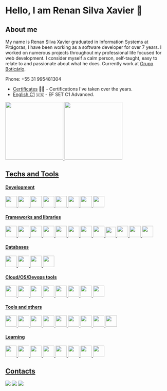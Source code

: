 # Hello, I am Renan Silva Xavier 👋
## About me
My name is Renan Silva Xavier graduated in Information Systems at Pitágoras, I have been working as a software developer for over 7 years.
I worked on numerous projects throughout my professional life focused for web development.
I consider myself a calm person, self-taught, easy to relate to and passionate about what he does.
Currently work at <a target="_blank" href="https://www.grupoboticario.com.br/">Grupo Boticário</a>.

Phone: +55 31 995481304

- [Certificates](https://bit.ly/3GJLLcq) 🧑‍🎓 - Certifications I've taken over the years.
- [English C1](https://www.efset.org/cert/zP4TcF) 🇺🇸 - EF SET C1 Advanced.

<div>
  <a href="https://github.com/RenanSX">
  <img loading="lazy" height="180em" src="https://github-readme-stats.vercel.app/api/top-langs/?username=RenanSX&layout=compact&langs_count=7&theme=dracula"/>
  <img loading="lazy" height="180em" src="https://github-readme-stats.vercel.app/api?username=RenanSX&show_icons=true&theme=dracula&include_all_commits=true&count_private=true"/>
</div>

## Techs and Tools
#### Development
<div style="display: inline_block">
  <img loading="lazy" src="https://cdn.jsdelivr.net/gh/devicons/devicon/icons/javascript/javascript-plain.svg" width="35" height="35"/>
  <img loading="lazy" src="https://cdn.jsdelivr.net/gh/devicons/devicon/icons/typescript/typescript-original.svg" width="35" height="35"/>
  <img loading="lazy" src="https://cdn.jsdelivr.net/gh/devicons/devicon/icons/nodejs/nodejs-original.svg" width="35" height="35"/>
  <img loading="lazy" src="https://cdn.jsdelivr.net/gh/devicons/devicon/icons/php/php-original.svg" width="35" height="35"/>
  <img loading="lazy" src="https://cdn.jsdelivr.net/gh/devicons/devicon/icons/html5/html5-plain.svg" width="35" height="35"/>
  <img loading="lazy" src="https://cdn.jsdelivr.net/gh/devicons/devicon/icons/css3/css3-plain.svg" width="35" height="35"/>
  <img loading="lazy" src="https://cdn.jsdelivr.net/gh/devicons/devicon/icons/git/git-plain.svg" width="35" height="35"/>
  <img loading="lazy" src="https://cdn.jsdelivr.net/gh/devicons/devicon/icons/dotnetcore/dotnetcore-original.svg" width="35" height="35"/>
</div>

#### Frameworks and libraries
<div style="display: inline_block">
  <img loading="lazy" src="https://cdn.jsdelivr.net/gh/devicons/devicon@latest/icons/nestjs/nestjs-original.svg" width="35" height="35"/>
  <img loading="lazy" src="https://cdn.jsdelivr.net/gh/devicons/devicon/icons/nextjs/nextjs-original.svg" width="35" height="35"/>
  <img loading="lazy" src="https://cdn.jsdelivr.net/gh/devicons/devicon/icons/codeigniter/codeigniter-plain.svg" width="35" height="35"/>
  <img loading="lazy" src="https://cdn.jsdelivr.net/gh/devicons/devicon@latest/icons/laravel/laravel-original.svg" width="35" height="35"/>
  <img loading="lazy" src="https://cdn.jsdelivr.net/gh/devicons/devicon/icons/react/react-original.svg" width="35" height="35"/>
  <img loading="lazy" src="https://cdn.jsdelivr.net/gh/devicons/devicon/icons/jquery/jquery-original.svg" width="35" height="35"/>
  <img loading="lazy" src="https://cdn.jsdelivr.net/gh/devicons/devicon/icons/bootstrap/bootstrap-original.svg" width="35" height="35"/>
  <img loading="lazy" src="https://cdn.jsdelivr.net/gh/devicons/devicon/icons/jest/jest-plain.svg" width="35" height="35"/>
  <img loading="lazy" src="https://static-00.iconduck.com/assets.00/serverless-icon-256x204-70yljt2k.png" width="32" height="32"/>
  <img loading="lazy" src="https://cdn.jsdelivr.net/gh/devicons/devicon@latest/icons/fastify/fastify-original.svg" width="35" height="35"/>
  <img loading="lazy" src="https://cdn.jsdelivr.net/gh/devicons/devicon@latest/icons/sequelize/sequelize-original.svg" width="35" height="35" />
  <img loading="lazy" src="https://cdn.jsdelivr.net/gh/devicons/devicon@latest/icons/axios/axios-plain.svg" width="35" height="35"/>
</div>

#### Databases
<div style="display: inline_block">
  <img loading="lazy" src="https://cdn.jsdelivr.net/gh/devicons/devicon/icons/mysql/mysql-original.svg" width="35" height="35"/>
  <img loading="lazy" src="https://cdn.jsdelivr.net/gh/devicons/devicon/icons/mongodb/mongodb-original.svg" width="35" height="35"/>
  <img loading="lazy" src="https://cdn.jsdelivr.net/gh/devicons/devicon@latest/icons/postgresql/postgresql-original.svg" width="35" height="35"/>
  <img loading="lazy" src="https://cdn.jsdelivr.net/gh/devicons/devicon@latest/icons/redis/redis-original.svg" width="35" height="35"/>
</div>

#### Cloud/OS/Devops tools
<div style="display: inline_block">
  <img loading="lazy" src="https://cdn.jsdelivr.net/gh/devicons/devicon@latest/icons/amazonwebservices/amazonwebservices-plain-wordmark.svg" width="35" height="35"/>
  <img loading="lazy" src="https://cdn.jsdelivr.net/gh/devicons/devicon/icons/googlecloud/googlecloud-original.svg" width="35" height="35"/>
  <img loading="lazy" src="https://cdn.jsdelivr.net/gh/devicons/devicon/icons/azure/azure-original.svg" width="35" height="35"/>
  <img loading="lazy" src="https://cdn.jsdelivr.net/gh/devicons/devicon/icons/docker/docker-plain.svg" width="35" height="35"/>
  <img loading="lazy" src="https://cdn.jsdelivr.net/gh/devicons/devicon/icons/linux/linux-original.svg" width="35" height="35"/>
  <img loading="lazy" src="https://cdn.jsdelivr.net/gh/devicons/devicon/icons/nginx/nginx-original.svg" width="35" height="35"/>
  <img loading="lazy" src="https://cdn.jsdelivr.net/gh/devicons/devicon@latest/icons/postman/postman-original.svg" width="35" height="35"/>
  <img loading="lazy" src="https://cdn.jsdelivr.net/gh/devicons/devicon@latest/icons/sonarqube/sonarqube-original.svg" width="35" height="35"/>
</div>

#### Tools and others
<div style="display: inline_block">
  <img loading="lazy" src="https://cdn.jsdelivr.net/gh/devicons/devicon/icons/vscode/vscode-original.svg" width="35" height="35"/>
  <img loading="lazy" src="https://cdn.jsdelivr.net/gh/devicons/devicon/icons/github/github-original.svg" width="35" height="35"/>
  <img loading="lazy" src="https://cdn.jsdelivr.net/gh/devicons/devicon/icons/bitbucket/bitbucket-original.svg" width="35" height="35"/>
  <img loading="lazy" src="https://cdn.jsdelivr.net/gh/devicons/devicon/icons/wordpress/wordpress-plain.svg" width="35" height="35"/>
  <img loading="lazy" src="https://cdn.jsdelivr.net/gh/devicons/devicon/icons/podman/podman-original.svg" width="35" height="35"/>
  <img loading="lazy" src="https://cdn.jsdelivr.net/gh/devicons/devicon/icons/slack/slack-original.svg" width="35" height="35"/>
  <img loading="lazy" src="https://cdn.jsdelivr.net/gh/devicons/devicon/icons/jira/jira-original.svg" width="35" height="35"/>
  <img loading="lazy" src="https://cdn.jsdelivr.net/gh/devicons/devicon@latest/icons/rabbitmq/rabbitmq-original.svg" width="35" height="35"/>
  <img loading="lazy" src="https://cdn.jsdelivr.net/gh/devicons/devicon@latest/icons/swagger/swagger-original.svg" width="35" height="35"/>
</div>

#### Learning
<div style="display: inline_block">
  <img loading="lazy" src="https://cdn.jsdelivr.net/gh/devicons/devicon@latest/icons/python/python-original.svg" width="35" height="35"/>
  <img loading="lazy" src="https://cdn.jsdelivr.net/gh/devicons/devicon/icons/argocd/argocd-original.svg" width="35" height="35"/>
  <img loading="lazy" src="https://cdn.jsdelivr.net/gh/devicons/devicon/icons/kubernetes/kubernetes-plain.svg" width="35" height="35"/>
  <img loading="lazy" src="https://cdn.jsdelivr.net/gh/devicons/devicon/icons/apachekafka/apachekafka-original.svg" width="35" height="35"/>
  <img loading="lazy" src="https://cdn.jsdelivr.net/gh/devicons/devicon/icons/terraform/terraform-original.svg" width="35" height="35"/>
  <img loading="lazy" src="https://cdn.jsdelivr.net/gh/devicons/devicon/icons/bash/bash-original.svg" width="35" height="35"/>
  <img loading="lazy" src="https://cdn.jsdelivr.net/gh/devicons/devicon@latest/icons/githubactions/githubactions-original.svg" width="35" height="35"/>
  <img loading="lazy" src="https://cdn.jsdelivr.net/gh/devicons/devicon@latest/icons/vitejs/vitejs-original.svg" width="35" height="35" />
</div>

## Contacts
<div>
  <a href="https://www.linkedin.com/in/renansxavier/" target="_blank"><img loading="lazy" src="https://img.shields.io/badge/-LinkedIn-%230077B5?style=for-the-badge&logo=linkedin&logoColor=white" target="_blank"></a>
  <a href = "mailto:renansxdev@gmail.com"><img loading="lazy" src="https://img.shields.io/badge/Gmail-D14836?style=for-the-badge&logo=gmail&logoColor=white" target="_blank"></a>
  <a href="https://instagram.com/renansx" target="_blank"><img loading="lazy" src="https://img.shields.io/badge/-Instagram-%23E4405F?style=for-the-badge&logo=instagram&logoColor=white" target="_blank"></a>
</div>

